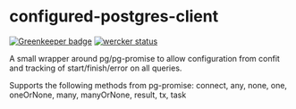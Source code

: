 configured-postgres-client
==========================

[![Greenkeeper badge](https://badges.greenkeeper.io/gas-buddy/configured-postgres-client.svg)](https://greenkeeper.io/)
[![wercker status](https://app.wercker.com/status/3bbed211529afb70894be073762d5552/s/master "wercker status")](https://app.wercker.com/project/byKey/3bbed211529afb70894be073762d5552)

A small wrapper around pg/pg-promise to allow configuration from confit and
tracking of start/finish/error on all queries.

Supports the following methods from pg-promise: connect, any, none, one, oneOrNone, many, manyOrNone, result, tx, task
